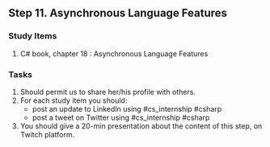 ## Step 11. Asynchronous Language Features

### Study Items

 1. C# book, chapter 18 : Asynchronous Language Features

### Tasks

 1. Should permit us to share her/his profile with others.
 2. For each study item you should:  
     - post an update to LinkedIn using #cs_internship #csharp  
     - post a tweet on Twitter using #cs_internship #csharp
 3. You should give a 20-min presentation about the content of this step, on Twitch platform.
